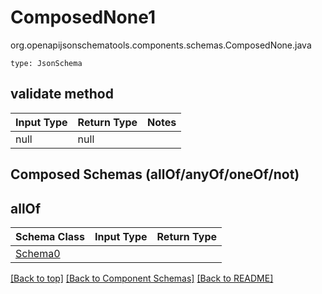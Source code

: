 # ComposedNone1
org.openapijsonschematools.components.schemas.ComposedNone.java
```
type: JsonSchema
```

## validate method
| Input Type | Return Type | Notes |
| ---------- | ----------- | ----- |
| null | null | |

## Composed Schemas (allOf/anyOf/oneOf/not)
## allOf
Schema Class | Input Type | Return Type
------------ | ---------- | -----------
[Schema0](#) |  | 


[[Back to top]](#top) [[Back to Component Schemas]](../../../README.md#Component-Schemas) [[Back to README]](../../../README.md)
